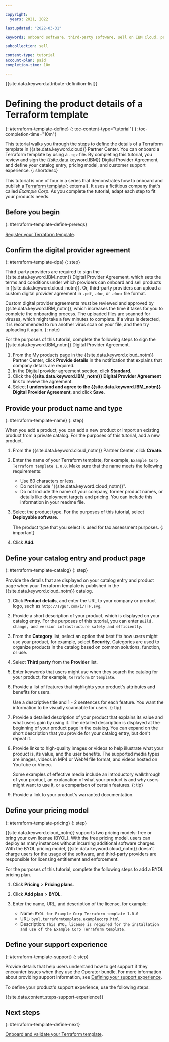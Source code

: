 ```yaml
---

copyright:
  years: 2021, 2022

lastupdated: "2022-03-31"

keywords: onboard software, third-party software, sell on IBM Cloud, partner center, product details, catalog listing, support, pricing, BYOL, DPA,  digital provider agreement, Terraform, terraform template

subcollection: sell

content-type: tutorial
account-plan: paid
completion-time: 10m 

---
```


{{site.data.keyword.attribute-definition-list}}


# Defining the product details of a Terraform template
{: #terraform-template-define}
{: toc-content-type="tutorial"} 
{: toc-completion-time="10m"} 

This tutorial walks you through the steps to define the details of a Terraform template in {{site.data.keyword.cloud}} Partner Center. You can onboard a Terraform template by using a `.tgz` file. By completing this tutorial, you review and sign the {{site.data.keyword.IBM}} Digital Provider Agreement, and define your catalog entry, pricing model, and customer support experience.
{: shortdesc}

This tutorial is one of four in a series that demonstrates how to onboard and publish a [Terraform template](https://github.com/IBM-Cloud/terraform-sample/releases/tag/v1.0.0){: external}. It uses a fictitious company that's called *Example Corp*. As you complete the tutorial, adapt each step to fit your products needs.

## Before you begin
{: #terraform-template-define-prereqs}

[Register your Terraform template](/docs/sell?topic=sell-terraform-template-register).

## Confirm the digital provider agreement
{: #terraform-template-dpa}
{: step}

Third-party providers are required to sign the {{site.data.keyword.IBM_notm}} Digital Provider Agreement, which sets the terms and conditions under which providers can onboard and sell products in {{site.data.keyword.cloud_notm}}. Or, third-party providers can upload a custom digital provider agreement in `.pdf`, `.doc`, or `.docx` file format. 

Custom digital provider agreements must be reviewed and approved by {{site.data.keyword.IBM_notm}}, which increases the time it takes for you to complete the onboarding process. The uploaded files are scanned for viruses, which might take a few minutes to complete. If a virus is detected, it is recommended to run another virus scan on your file, and then try uploading it again. 
{: note}

For the purposes of this tutorial, complete the following steps to sign the {{site.data.keyword.IBM_notm}} Digital Provider Agreement. 

1. From the My products page in the {{site.data.keyword.cloud_notm}} Partner Center, click **Provide details** in the notification that explains that company details are required.
1. In the Digital provider agreement section, click **Standard**. 
1. Click the **{{site.data.keyword.IBM_notm}} Digital Provider Agreement** link to review the agreement. 
1. Select **I understand and agree to the {{site.data.keyword.IBM_notm}} Digital Provider Agreement**, and click **Save**.

## Provide your product name and type
{: #terraform-template-name}
{: step}

When you add a product, you can add a new product or import an existing product from a private catalog. For the purposes of this tutorial, add a new product. 

1. From the {{site.data.keyword.cloud_notm}} Partner Center, click **Create**.
1. Enter the name of your Terraform template, for example, `Example Corp Terraform template 1.0.0`. Make sure that the name meets the following requirements:
  
   * Use 60 characters or less.
   * Do not include "{{site.data.keyword.cloud_notm}}".
   * Do not include the name of your company, former product names, or details like deployment targets and pricing. You can include this information in your readme file.
1. Select the product type. For the purposes of this tutorial, select **Deployable software**. 

    The product type that you select is used for tax assessment purposes.
    {: important}

1. Click **Add**.

## Define your catalog entry and product page
{: #terraform-template-catalog}
{: step}

Provide the details that are displayed on your catalog entry and product page when your Terraform template is published in the {{site.data.keyword.cloud_notm}} catalog.

1. Click **Product details**, and enter the URL to your company or product logo, such as `http://svgur.com/i/TTP.svg`.
1. Provide a short description of your product, which is displayed on your catalog entry. For the purposes of this tutorial, you can enter `Build, change, and version infrastructure safely and efficiently`.
1. From the **Category** list, select an option that best fits how users might use your product, for example, select **Security**. Categories are used to organize products in the catalog based on common solutions, function, or use.
1. Select **Third party** from the **Provider** list.
1. Enter keywords that users might use when they search the catalog for your product, for example, `terraform` or `template`.
1. Provide a list of features that highlights your product's attributes and benefits for users.

   Use a descriptive title and 1 - 2 sentences for each feature. You want the information to be visually scannable for users.
   {: tip}

1. Provide a detailed description of your product that explains its value and what users gain by using it. The detailed description is displayed at the beginning of your product page in the catalog. You can expand on the short description that you provide for your catalog entry, but don't repeat it.
1. Provide links to high-quality images or videos to help illustrate what your product is, its value, and the user benefits. The supported media types are images, videos in MP4 or WebM file format, and videos hosted on YouTube or Vimeo.

   Some examples of effective media include an introductory walkthrough of your product, an explanation of what your product is and why users might want to use it, or a comparison of certain features.
   {: tip}

1. Provide a link to your product's warranted documentation.

## Define your pricing model
{: #terraform-template-pricing}
{: step}

{{site.data.keyword.cloud_notm}} supports two pricing models: free or bring your own license (BYOL). With the free pricing model, users can deploy as many instances without incurring additional software charges. With the BYOL pricing model, {{site.data.keyword.cloud_notm}} doesn't charge users for the usage of the software, and third-party providers are responsible for licensing entitlement and enforcement. 

For the purposes of this tutorial, complete the following steps to add a BYOL pricing plan. 

1. Click **Pricing** > **Pricing plans**.
1. Click **Add plan** > **BYOL**.
1. Enter the name, URL, and description of the license, for example: 

   * Name: `BYOL for Example Corp Terraform template 1.0.0`
   * URL: `byol.terraformtemplate.examplecorp.html`
   * Description: `This BYOL license is required for the installation and use of the Example Corp Terraform template.`

## Define your support experience
{: #terraform-template-support}
{: step}

Provide details that help users understand how to get support if they encounter issues when they use the Operator bundle. For more information about providing support information, see [Defining your support experience](/docs/sell?topic=sell-sw-support-details). 

To define your product's support experience, use the following steps:

{{site.data.content.steps-support-experience}}

## Next steps
{: #terraform-template-define-next}

[Onboard and validate your Terraform template](/docs/sell?topic=sell-terraform-template-onboard).
